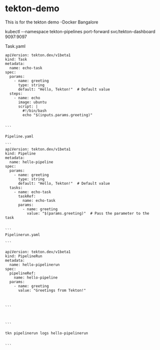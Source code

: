 # tekton-demo
This is for the tekton demo -Docker Bangalore


kubectl --namespace tekton-pipelines port-forward svc/tekton-dashboard 9097:9097

Task.yaml

````
apiVersion: tekton.dev/v1beta1
kind: Task
metadata:
  name: echo-task
spec:
  params:
    - name: greeting
      type: string
      default: "Hello, Tekton!"  # Default value
  steps:
    - name: echo
      image: ubuntu
      script: |
        #!/bin/bash
        echo "$(inputs.params.greeting)"


```

Pipeline.yaml

```
apiVersion: tekton.dev/v1beta1
kind: Pipeline
metadata:
  name: hello-pipeline
spec:
  params:
    - name: greeting
      type: string
      default: "Hello, Tekton!"  # Default value
  tasks:
    - name: echo-task
      taskRef:
        name: echo-task
      params:
        - name: greeting
          value: "$(params.greeting)"  # Pass the parameter to the task


```
Pipelinerun.yaml

```

apiVersion: tekton.dev/v1beta1
kind: PipelineRun
metadata:
  name: hello-pipelinerun
spec:
  pipelineRef:
    name: hello-pipeline
  params:
    - name: greeting
      value: "Greetings from Tekton!"



```



```

tkn pipelinerun logs hello-pipelinerun


```

